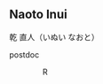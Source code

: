 ## Naoto Inui

乾 直人（いぬい なおと）

postdoc

<div style="display: flex; gap: 10px;">
<!-- Email -->
  <a href="naoto0810inui@gmail.com" title="Email">
    <i class="fas fa-envelope"></i>
  </a>

<!-- Website -->
  <a href="https://sites.google.com/view/naoto-inui/home" title="Website">
    <i class="fas fa-globe"></i>
  </a>

<!-- ORCID -->
  <a href="https://orcid.org/0000-0002-2251-9079" title="ORCID">
    <i class="ai ai-orcid"></i>
  </a>

<!-- Google Scholar -->
  <a href="https://scholar.google.co.jp/citations?user=WimSfhwAAAAJ" title="Google Scholar">
    <i class="ai ai-google-scholar"></i>
  </a>

<!-- GitHub -->
  <a href="https://github.com/ninui23" title="GitHub">
    <i class="fab fa-github"></i>
  </a>

<!-- ResearchGate -->
  <a href="https://www.researchgate.net/profile/Naoto-Inui" title="ResearchGate">
    <i class="fab fa-researchgate"></i>
  </a>

<!-- Researchmap -->
  <a href="https://researchmap.jp/n_inui" title="Researchmap">
    <img src="https://researchmap.jp/favicon.ico" alt="Researchmap" style="height: 1em;">
  </a>

</div>